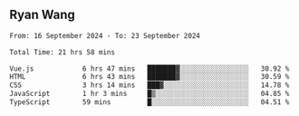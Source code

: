 ## Ryan Wang

<!--START_SECTION:waka-->

```txt
From: 16 September 2024 - To: 23 September 2024

Total Time: 21 hrs 58 mins

Vue.js            6 hrs 47 mins   ███████▓░░░░░░░░░░░░░░░░░   30.92 %
HTML              6 hrs 43 mins   ███████▓░░░░░░░░░░░░░░░░░   30.59 %
CSS               3 hrs 14 mins   ███▓░░░░░░░░░░░░░░░░░░░░░   14.78 %
JavaScript        1 hr 3 mins     █▒░░░░░░░░░░░░░░░░░░░░░░░   04.85 %
TypeScript        59 mins         █░░░░░░░░░░░░░░░░░░░░░░░░   04.51 %
```

<!--END_SECTION:waka-->

